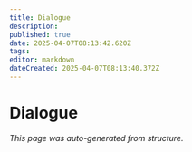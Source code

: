 ```yaml
---
title: Dialogue
description: 
published: true
date: 2025-04-07T08:13:42.620Z
tags: 
editor: markdown
dateCreated: 2025-04-07T08:13:40.372Z
---
```


# Dialogue

*This page was auto-generated from structure.*